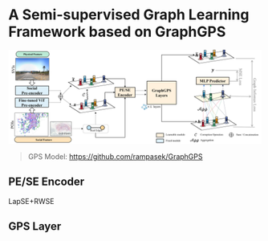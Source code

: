 # A Semi-supervised Graph Learning Framework based on GraphGPS



![](pic/overview.png)



> GPS Model: https://github.com/rampasek/GraphGPS

## PE/SE Encoder

LapSE+RWSE

## GPS Layer

